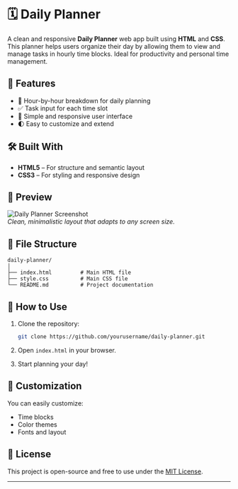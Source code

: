 
# 🗓️ Daily Planner

A clean and responsive **Daily Planner** web app built using **HTML** and **CSS**. This planner helps users organize their day by allowing them to view and manage tasks in hourly time blocks. Ideal for productivity and personal time management.

## 🚀 Features

- 📅 Hour-by-hour breakdown for daily planning  
- ✅ Task input for each time slot  
- 🎨 Simple and responsive user interface  
- 🌓 Easy to customize and extend  

## 🛠️ Built With

- **HTML5** – For structure and semantic layout  
- **CSS3** – For styling and responsive design  

## 📸 Preview

![Daily Planner Screenshot](screenshot.png)  
*Clean, minimalistic layout that adapts to any screen size.*

## 📂 File Structure

```
daily-planner/
│
├── index.html         # Main HTML file
├── style.css          # Main CSS file
└── README.md          # Project documentation
```

## 🧰 How to Use

1. Clone the repository:  
   ```bash
   git clone https://github.com/yourusername/daily-planner.git
   ```

2. Open `index.html` in your browser.

3. Start planning your day!

## 📌 Customization

You can easily customize:
- Time blocks
- Color themes
- Fonts and layout

## 📄 License

This project is open-source and free to use under the [MIT License](LICENSE).

---
